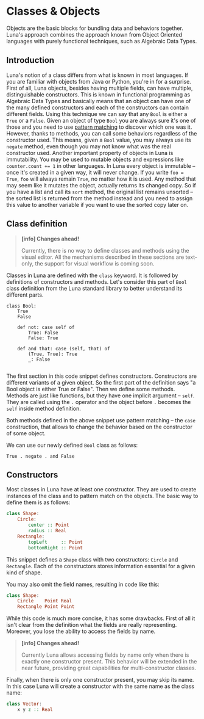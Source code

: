 # Classes & Objects

Objects are the basic blocks for bundling data and behaviors together. Luna's approach combines the approach known from Object Oriented languages with purely functional techniques, such as Algebraic Data Types.

## Introduction

Luna's notion of a class differs from what is known in most languages. If you are familiar with objects from Java or Python, you're in for a surprise.
First of all, Luna objects, besides having multiple fields, can have multiple, distinguishable constructors. This is known in functional programming as Algebraic Data Types and basically means that an object can have one of the many defined constructors and each of the constructors can contain different fields.
Using this technique we can say that any `Bool` is either a `True` or a `False`. Given an object of type `Bool` you are always sure it's one of those and you need to use [pattern matching](constructors.md) to discover which one was it.
However, thanks to methods, you can call some behaviors regardless of the constructor used. This means, given a `Bool` value, you may always use its `negate` method, even though you may not know what was the real constructor used.
Another important property of objects in Luna is immutability. You may be used to mutable objects and expressions like `counter.count += 1` in other languages. In Luna every object is immutable – once it's created in a given way, it will never change. If you write `foo = True`, `foo` will always remain `True`, no matter how it is used. Any method that may seem like it mutates the object, actually returns its changed copy. So if you have a list and call its `sort` method, the original list remains unsorted – the sorted list is returned from the method instead and you need to assign this value to another variable if you want to use the sorted copy later on.

## Class definition

> **[info] Changes ahead!**
>
> Currently, there is no way to define classes and methods using the visual editor. All the mechanisms described in these sections are text-only, the support for visual workflow is coming soon.

Classes in Luna are defined with the `class` keyword. It is followed by definitions of constructors and methods. Let's consider this part of `Bool` class definition from the Luna standard library to better understand its different parts.

```
class Bool:
    True
    False
    
    def not: case self of
        True: False
        False: True
    
    def and that: case (self, that) of
        (True, True): True
        _: False
    
```

The first section in this code snippet defines constructors. Constructors are different variants of a given object. So the first part of the definition says "a Bool object is either True or False". Then we define some methods. Methods are just like functions, but they have one implicit argument – `self`. They are called using the `.` operator and the object before `.` becomes the `self` inside method definition.

Both methods defined in the above snippet use pattern matching – the `case` construction, that allows to change the behavior based on the constructor of some object.

We can use our newly defined `Bool` class as follows:

```True . negate . and False```

## Constructors

Most classes in Luna have at least one constructor. They are used to create instances of the class and to pattern match on the objects. The basic way to define them is as follows:

```haskell
class Shape:
    Circle:
        center :: Point
        radius :: Real
    Rectangle:
        topLeft     :: Point
        bottomRight :: Point
```

This snippet defines a `Shape` class with two constructors: `Circle` and `Rectangle`. Each of the constructors stores information essential for a given kind of shape.

You may also omit the field names, resulting in code like this:

```haskell
class Shape:
    Circle    Point Real
    Rectangle Point Point
```

While this code is much more concise, it has some drawbacks. First of all it isn't clear from the definition what the fields are really representing. Moreover, you lose the ability to access the fields by name.

> **[info] Changes ahead!**
>
> Currently Luna allows accessing fields by name only when there is exactly one constructor present. This behavior will be extended in the near future, providing great capabilities for multi-constructor classes.


Finally, when there is only one constructor present, you may skip its name. In this case Luna will create a constructor with the same name as the class name:

```haskell
class Vector:
    x y z :: Real
```
